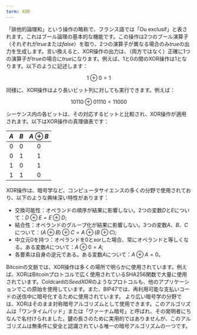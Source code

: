 ```yaml
---
term: XOR
---
```


「排他的論理和」という操作の略称で、フランス語では「Ou exclusif」と表されます。これはブール論理の基本的な機能です。この操作は2つのブール演算子（それぞれが$true$または$false$）を取り、2つの演算子が異なる場合のみ$true$の出力を生成します。言い換えると、XOR操作の出力は、（両方ではなく）正確に1つの演算子が$true$の場合に$true$になります。例えば、$1$と$0$の間のXOR操作は$1$となります。以下のように記述します：

$$
1 \oplus 0 = 1
$$

同様に、XOR操作はより長いビット列に対しても実行できます。例えば：

$$
10110 \oplus 01110 = 11000
$$

シーケンス内の各ビットは、その対応するビットと比較され、XOR操作が適用されます。以下はXOR操作の真理値表です：

<div align="center">

| $A$ | $B$ | $A \oplus B$ |
|:---:|:---:|:------------:|
| $0$ | $0$ |      $0$     |
| $0$ | $1$ |      $1$     |
| $1$ | $0$ |      $1$     |
| $1$ | $1$ |      $0$     |

</div>

XOR操作は、暗号学など、コンピュータサイエンスの多くの分野で使用されており、以下のような興味深い特性があります：
* 交換可能性：オペランドの順序が結果に影響しない。2つの変数$D$と$E$について：$D \oplus E = E \oplus D$;
* 結合性：オペランドのグループ化が結果に影響しない。3つの変数$A$、$B$、$C$について：$(A \oplus B) \oplus C = A \oplus (B \oplus C)$;
* 中立元$0$を持つ：オペランドを$0$とxorした場合、常にオペランドと等しくなる。ある変数$A$について：$A \oplus 0 = A$;
* 各要素は自身の逆元である。ある変数$A$について：$A \oplus A = 0$。

Bitcoinの文脈では、XOR操作は多くの場所で明らかに使用されています。例えば、XORはBitcoinプロトコルで広く使用されているSHA256関数で大量に使用されています。Coldcardの*SeedXOR*のようなプロトコルも、他のアプリケーションでこの原始を使用しています。また、BIP47では、再利用可能な支払いコードの送信中に暗号化するために使用されています。
より広い暗号学の分野では、XORはそのまま対称暗号アルゴリズムとして使用できます。このアルゴリズムは「ワンタイムパッド」または「ヴァーナム暗号」と呼ばれ、その発明者にちなんで名付けられました。鍵の長さのために実用的ではありませんが、このアルゴリズムは無条件に安全と認識されている唯一の暗号アルゴリズムの一つです。